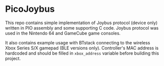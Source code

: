 # PicoJoybus

This repo contains simple implementation of Joybus protocol (device only) written in PIO assembly and some supporting C code.
Joybus protocol was used in the Nintendo 64 and GameCube game consoles.

It also contains example usage with BTstack connecting to the wireless Xbox Series S/X gamepad (BLE versions only).
Controller's MAC address is hardcoded and should be filled in `xbox_address` variable before building this project.
